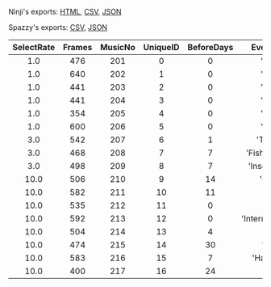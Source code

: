 Ninji's exports: [HTML](https://wuffs.org/acnh/bcsv_160/html/RadioCM.html), [CSV](https://wuffs.org/acnh/bcsv_160/csv/RadioCM.csv), [JSON](https://wuffs.org/acnh/bcsv_160/json/RadioCM.json)

Spazzy's exports: [CSV](https://github.com/McSpazzy/acnh-csv/blob/master/RadioCM.csv), [JSON](https://github.com/McSpazzy/acnh-json/blob/master/RadioCM.json)

| SelectRate | Frames | MusicNo | UniqueID | BeforeDays | EventLabelShort | Timezone |
|:--:|:--:|:--:|:--:|:--:|:--:|:--:|
| 1.0 | 476 | 201 | 0 | 0 | 'EventNone' | 0 | 
| 1.0 | 640 | 202 | 1 | 0 | 'EventNone' | 0 | 
| 1.0 | 441 | 203 | 2 | 0 | 'EventNone' | 0 | 
| 1.0 | 441 | 204 | 3 | 0 | 'EventNone' | 0 | 
| 1.0 | 354 | 205 | 4 | 0 | 'EventNone' | 0 | 
| 1.0 | 600 | 206 | 5 | 0 | 'EventNone' | 0 | 
| 3.0 | 542 | 207 | 6 | 1 | 'TotakekeLive' | 0 | 
| 3.0 | 468 | 208 | 7 | 7 | 'FishingConvention' | 0 | 
| 3.0 | 498 | 209 | 8 | 7 | 'InsectConvention' | 0 | 
| 10.0 | 506 | 210 | 9 | 14 | 'Countdown' | 0 | 
| 10.0 | 582 | 211 | 10 | 11 | 'Easter' | 0 | 
| 10.0 | 535 | 212 | 11 | 0 | 'JuneBride' | 0 | 
| 10.0 | 592 | 213 | 12 | 0 | 'InternationalMuseum' | 0 | 
| 10.0 | 504 | 214 | 13 | 4 | 'Fireworks' | 0 | 
| 10.0 | 474 | 215 | 14 | 30 | 'Halloween' | 0 | 
| 10.0 | 583 | 216 | 15 | 7 | 'HarvestFestival' | 0 | 
| 10.0 | 400 | 217 | 16 | 24 | 'XmasEve' | 0 | 
